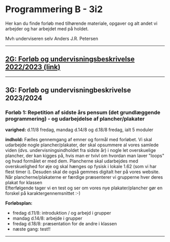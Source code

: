 # Programmering B - 3i2  

Her kan du finde forløb med tilhørende materiale, opgaver og alt andet vi arbejder og har arbejdet med på holdet.

Mvh underviseren selv Anders J.R. Petersen

---
## [2G: Forløb og undervisningsbeskrivelse 2022/2023 (link)](forlob_2i2/README_2i2.md)    

---
## 3G: Forløb og undervisningbeskrivelse 2023/2024

### Forløb 1: Repetition af sidste års pensum (det grundlæggende programmering) - og udarbejdelse af plancher/plakater

**varighed:** d.11/8 fredag, mandag d.14/8 og d.18/8 fredag, ialt 5 moduler </br>

**indhold:**  Fælles gennemgang af emner og formål med forløbet. Vi skal udarbejde nogle plancher/plakater, der skal opsummere al vores samlede viden (dvs. undervisningsindholdet fra sidste år) i nogle let overskuelige plancher, der kan kigges på, hvis man er tvivl om hvordan man laver "loops" og hvad formålet er med dem. Plancherne skal udarbejdes med overskuelighed for øje og skal hænges op fysisk i lokale 1.62 (som vi har flest timer i). Desuden skal de også gemmes digitalt her på vores website.
Når plancherne/plakaterne er færdige præsenterer vi grupperne hver deres plakat for klassen     
Efterfølgende tager vi en test og ser om vores nye plakater/plancher gør en forskel på karaktergennemsnittet :-)

**Forløbsplan:**
- fredag d.11/8: introduktion / og arbejd i grupper
- mandag d.14/8: arbejde i grupper
- fredag d.18/8: præsentation for de andre i klassen
- næste gang: test!!

---